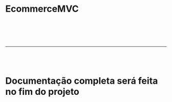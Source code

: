 <h1>EcommerceMVC<h1>
<br/>
<hr/>
<br/>
<p><strong>Documentação completa será feita no fim do projeto</strong></p>
